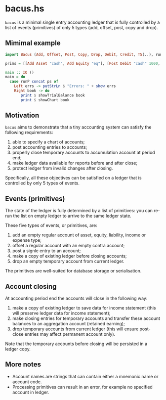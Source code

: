 # bacus.hs

`bacus` is a minimal single entry accounting ledger that is fully controlled by a list of events (primitives) of only 5 types
(add, offset, post, copy and drop). 

## Mimimal example

```haskell
import Bacus (Add, Offset, Post, Copy, Drop, Debit, Credit, T5(..), runP, showTrialBalance, showChart)

prims = [[Add Asset "cash", Add Equity "eq"], [Post Debit "cash" 1000, Post Credit "eq" 1000]]

main :: IO ()
main = do
  case runP concat ps of
    Left errs -> putStrLn $ "Errors: " + show errs
    Right book -> do
       print $ showTrialBalance book
       print $ showChart book
```

## Motivation

<!--
The corporate accounting systems are dominated by large incumbent players like Intuit (US), SAP (Germany), 1C (Russia), Tally (India).
The prices for this software can go down and its quality can improve if there were less barriers to competition  
which may happen if larger part of accounting standards were provided as open source data and code. 
-->

`bacus` aims to demonstrate that a tiny accounting system can satisfy the following requirements:

1. able to specify a chart of accounts;
2. post accounting entries to accounts;
3. properly close temporary accounts to accumulation account at period end;
4. make ledger data available for reports before and after close;
5. protect ledger from invalid changes after closing.

Specifically, all these objectives can be satisfied on a ledger that is controlled by only 5 types of events. 

## Events (primitives)

The state of the ledger is fully determined by a list of primitives: you can re-run the list on empty ledger to arrive to the same ledger state.

These five types of events, or primitives, are:

1. add an empty regular account of asset, equity, liability, income or expense type;
3. offset a regular account with an empty contra account;
4. post a signle entry to an account;
5. make a copy of existing ledger before closing accounts;
6. drop an empty temporary account from current ledger. 

The primitives are well-suited for database storage or serialisation.

## Account closing 

At accounting period end the accounts will close in the following way:

1. make a copy of existing ledger to save data for income statement (this will preserve ledger data for income statement);
2. make closing entries for temporary accounts and transfer these account balances to an aggregation account (retained earning);
3. drop temporary accounts from current ledger (this will ensure post-close entries may affect permanent account only).

Note that the temporary accounts before closing will be persisted in a ledger copy.

## More notes

- Account names are strings that can contain either a mnemonic name or account code.
- Processing primitives can result in an error, for example no specified account in ledger.
